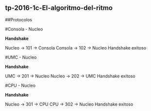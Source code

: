 ## tp-2016-1c-El-algoritmo-del-ritmo


##Protocolos



#Consola - Nucleo

**Handshake**

Nucleo -> 101 -> Consola
Consola -> 102 -> Nucleo
Handshake exitoso





#UMC - Nucleo

**Handshake**

UMC -> 201 -> Nucleo
Nucleo -> 202 -> UMC
Handshake exitoso



#CPU - Nucleo

**Handshake**

Nucleo -> 301 -> CPU
CPU -> 302 -> Nucleo
Handshake exitoso



